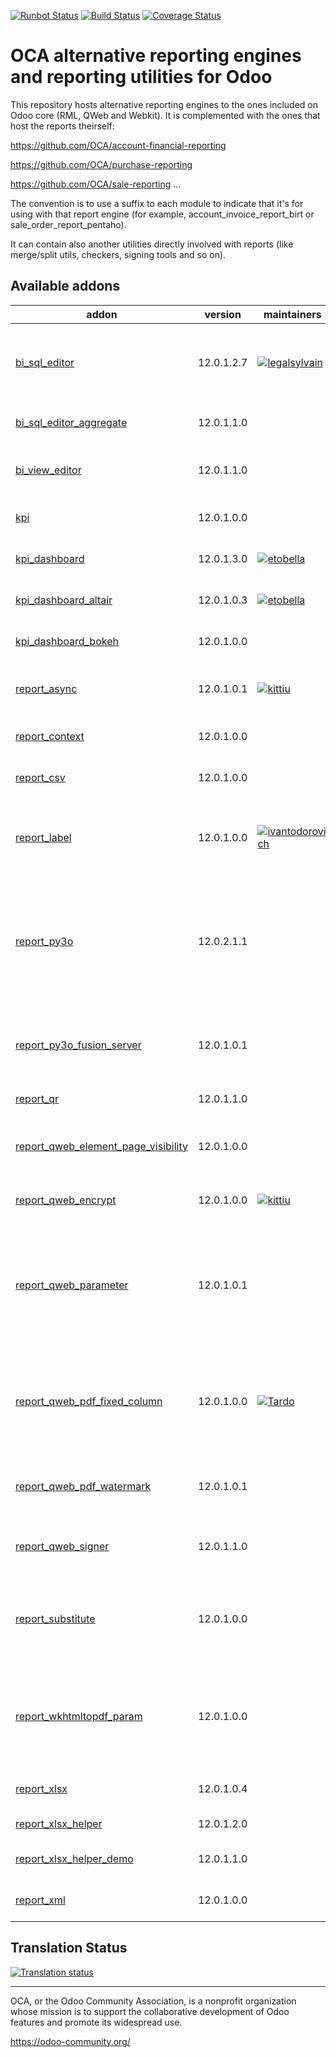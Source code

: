 [![Runbot Status](https://runbot.odoo-community.org/runbot/badge/flat/143/12.0.svg)](https://runbot.odoo-community.org/runbot/repo/github-com-oca-reporting-engine-143)
[![Build Status](https://travis-ci.org/OCA/reporting-engine.svg?branch=12.0)](https://travis-ci.org/OCA/reporting-engine)
[![Coverage Status](https://img.shields.io/coveralls/OCA/reporting-engine.svg)](https://coveralls.io/r/OCA/reporting-engine?branch=12.0)

OCA alternative reporting engines and reporting utilities for Odoo
==================================================================

This repository hosts alternative reporting engines to the ones included on Odoo core (RML, QWeb and Webkit). It is complemented with the ones that host the reports theirself:

https://github.com/OCA/account-financial-reporting

https://github.com/OCA/purchase-reporting

https://github.com/OCA/sale-reporting
...

The convention is to use a suffix to each module to indicate that it's for using with that report engine (for example, account_invoice_report_birt or sale_order_report_pentaho).

It can contain also another utilities directly involved with reports (like merge/split utils, checkers, signing tools and so on).

[//]: # (addons)

Available addons
----------------
addon | version | maintainers | summary
--- | --- | --- | ---
[bi_sql_editor](bi_sql_editor/) | 12.0.1.2.7 | [![legalsylvain](https://github.com/legalsylvain.png?size=30px)](https://github.com/legalsylvain) | BI Views builder, based on Materialized or Normal SQL Views
[bi_sql_editor_aggregate](bi_sql_editor_aggregate/) | 12.0.1.1.0 |  | BI SQL Editor Aggregation
[bi_view_editor](bi_view_editor/) | 12.0.1.1.0 |  | Graphical BI views builder for Odoo
[kpi](kpi/) | 12.0.1.0.0 |  | Key Performance Indicator
[kpi_dashboard](kpi_dashboard/) | 12.0.1.3.0 | [![etobella](https://github.com/etobella.png?size=30px)](https://github.com/etobella) | Create Dashboards using kpis
[kpi_dashboard_altair](kpi_dashboard_altair/) | 12.0.1.0.3 | [![etobella](https://github.com/etobella.png?size=30px)](https://github.com/etobella) | Create dashboards using altair
[kpi_dashboard_bokeh](kpi_dashboard_bokeh/) | 12.0.1.0.0 |  | Create dashboards using bokeh
[report_async](report_async/) | 12.0.1.0.1 | [![kittiu](https://github.com/kittiu.png?size=30px)](https://github.com/kittiu) | Central place to run reports live or async
[report_context](report_context/) | 12.0.1.0.0 |  | Adding context to reports
[report_csv](report_csv/) | 12.0.1.0.0 |  | Base module to create csv report
[report_label](report_label/) | 12.0.1.0.0 | [![ivantodorovich](https://github.com/ivantodorovich.png?size=30px)](https://github.com/ivantodorovich) | Print configurable self-adhesive labels reports
[report_py3o](report_py3o/) | 12.0.2.1.1 |  | Reporting engine based on Libreoffice (ODT -> ODT, ODT -> PDF, ODT -> DOC, ODT -> DOCX, ODS -> ODS, etc.)
[report_py3o_fusion_server](report_py3o_fusion_server/) | 12.0.1.0.1 |  | Let the fusion server handle format conversion.
[report_qr](report_qr/) | 12.0.1.1.0 |  | Web QR Manager
[report_qweb_element_page_visibility](report_qweb_element_page_visibility/) | 12.0.1.0.0 |  | Report Qweb Element Page Visibility
[report_qweb_encrypt](report_qweb_encrypt/) | 12.0.1.0.0 | [![kittiu](https://github.com/kittiu.png?size=30px)](https://github.com/kittiu) | Allow to encrypt qweb pdfs
[report_qweb_parameter](report_qweb_parameter/) | 12.0.1.0.1 |  | Add new parameters for qweb templates in order to reduce field length and check minimal length
[report_qweb_pdf_fixed_column](report_qweb_pdf_fixed_column/) | 12.0.1.0.0 | [![Tardo](https://github.com/Tardo.png?size=30px)](https://github.com/Tardo) | Fix auto-col to not change report font size caused by a boundary overflow
[report_qweb_pdf_watermark](report_qweb_pdf_watermark/) | 12.0.1.0.1 |  | Add watermarks to your QWEB PDF reports
[report_qweb_signer](report_qweb_signer/) | 12.0.1.1.0 |  | Sign Qweb PDFs usign a PKCS#12 certificate
[report_substitute](report_substitute/) | 12.0.1.0.0 |  | This module allows to create substitution rules for report actions.
[report_wkhtmltopdf_param](report_wkhtmltopdf_param/) | 12.0.1.0.0 |  | Add new parameters for a paper format to be used by wkhtmltopdf command as arguments.
[report_xlsx](report_xlsx/) | 12.0.1.0.4 |  | Base module to create xlsx report
[report_xlsx_helper](report_xlsx_helper/) | 12.0.1.2.0 |  | Report xlsx helpers
[report_xlsx_helper_demo](report_xlsx_helper_demo/) | 12.0.1.1.0 |  | Report xlsx helpers - demo
[report_xml](report_xml/) | 12.0.1.0.0 |  | Allow to generate XML reports

[//]: # (end addons)


## Translation Status

[![Translation status](https://translation.odoo-community.org/widgets/reporting-engine-12-0/-/multi-auto.svg)](https://translation.odoo-community.org/engage/reporting-engine-12-0/?utm_source=widget)

----

OCA, or the Odoo Community Association, is a nonprofit organization whose
mission is to support the collaborative development of Odoo features and
promote its widespread use.

https://odoo-community.org/
